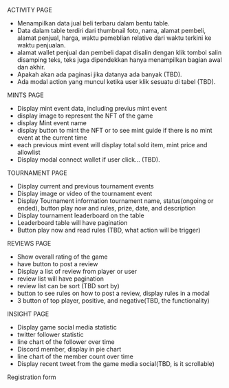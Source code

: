 ACTIVITY PAGE

- Menampilkan data jual beli terbaru dalam bentu table.
- Data dalam table terdiri dari thumbnail foto, nama, alamat pembeli, alamat penjual, harga, waktu pemeblian relative dari waktu terkini ke waktu penjualan.
- alamat wallet penjual dan pembeli dapat disalin dengan klik tombol salin disamping teks, teks juga dipendekkan hanya menampilkan bagian awal dan akhir.
- Apakah akan ada paginasi jika datanya ada banyak (TBD).
- Ada modal action yang muncul ketika user klik sesuatu di tabel (TBD).

MINTS PAGE

- Display mint event data, including previus mint event
- display image to represent the NFT of the game
- display Mint event name
- display button to mint the NFT or to see mint guide if there is no mint event at the current time
- each previous mint event will display total sold item, mint price and allowlist
- Display modal connect wallet if user click... (TBD).

TOURNAMENT PAGE

- Display current and previous tournament events
- Display image or video of the tournament event
- Display Tournament information tournament name, status(ongoing or ended), button play now and rules, prize, date, and description
- Display tournament leaderboard on the table
- Leaderboard table will have pagination
- Button play now and read rules (TBD, what action will be trigger)

REVIEWS PAGE

- Show overall rating of the game
- have button to post a review
- Display a list of review from player or user
- review list will have pagination
- review list can be sort (TBD sort by)
- button to see rules on how to post a review, display rules in a modal
- 3 button of top player, positive, and negative(TBD, the functionality)

INSIGHT PAGE

- Display game social media statistic
- twitter follower statistic
- line chart of the follower over time
- Discord member, display in pie chart
- line chart of the member count over time
- Display recent tweet from the game media social(TBD, is it scrollable)

Registration form
